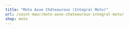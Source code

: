 ```yaml
---
title: "Moto Axxe Châteauroux (Integral Moto)"
url: /saint-maur/moto-axxe-chateauroux-integral-moto/
shop: moto
---
```

